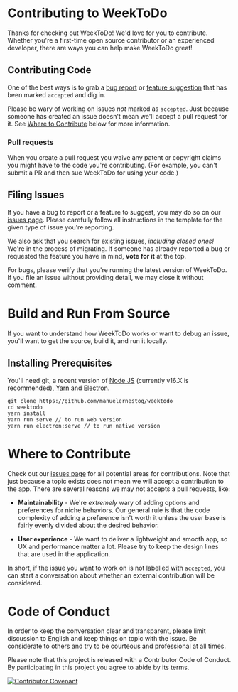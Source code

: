 # Contributing to WeekToDo

Thanks for checking out WeekToDo! We'd love for you to contribute. Whether you're a first-time open source contributor or an experienced developer, there are ways you can help make WeekToDo great!

## Contributing Code

One of the best ways is to grab a [bug report](https://github.com/manuelernestog/issues?q=is%3Aopen+is%3Aissue+label%3Abug) or [feature suggestion](https://github.com/manuelernestog/issues?q=is%3Aissue+is%3Aopen+label%3Afeature) that has been marked `accepted` and dig in.

Please be wary of working on issues *not* marked as `accepted`. Just because someone has created an issue doesn't mean we'll accept a pull request for it. See [Where to Contribute](#where-to-contribute) below for more information.

### Pull requests

When you create a pull request you waive any patent or copyright claims you might have to the code you're contributing. (For example, you can't submit a PR and then sue WeekToDo for using your code.)

## Filing Issues

If you have a bug to report or a feature to suggest, you may do so on our [issues page](https://github.com/manuelernestog/issues). Please carefully follow all instructions in the template for the given type of issue you're reporting.

We also ask that you search for existing issues, *including closed ones!* We're in the process of migrating. If someone has already reported a bug or
requested the feature you have in mind,  **vote for it** at the top.

For bugs, please verify that you're running the latest version of WeekToDo. If you file an issue without providing detail, we may close it without comment.

# Build and Run From Source

If you want to understand how WeekToDo works or want to debug an issue, you'll want to get the source, build it, and run it locally.

## Installing Prerequisites

You'll need git, a recent version of [Node.JS](https://nodejs.org/en/) (currently v16.X is recommended), [Yarn](https://yarnpkg.com/) and [Electron](https://www.electronjs.org/).

```
git clone https://github.com/manuelernestog/weektodo
cd weektodo
yarn install
yarn run serve // to run web version
yarn run electron:serve // to run native version
```

# Where to Contribute

Check out our [issues page](https://github.com/manuelernestog/issues) for all potential areas for contributions. Note that just because a topic exists does not mean we will accept a contribution to the app. There are several reasons we may not accepts a pull requests, like:

- **Maintainability** - We're _extremely_ wary of adding options and preferences for niche behaviors. Our general rule is that the code complexity of adding a preference isn't worth it unless the user base is fairly evenly divided about the desired behavior.

- **User experience** - We want to deliver a lightweight and smooth app, so UX and performance matter a lot. Please try to keep the design lines that are used in the application.

In short, if the issue you want to work on is not labelled with `accepted`, you can start a conversation about whether an external contribution will be considered.

# Code of Conduct

In order to keep the conversation clear and transparent, please limit discussion to English and keep things on topic with the issue. Be considerate to others and try to be courteous and professional at all times.

Please note that this project is released with a Contributor Code of Conduct. By participating in this project you agree to abide by its terms.

[![Contributor Covenant](https://img.shields.io/badge/Contributor%20Covenant-v2.0%20adopted-ff69b4.svg)](code_of_conduct.md)
